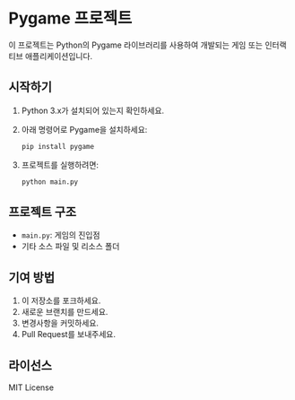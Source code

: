 # Pygame 프로젝트

이 프로젝트는 Python의 Pygame 라이브러리를 사용하여 개발되는 게임 또는 인터랙티브 애플리케이션입니다.

## 시작하기

1. Python 3.x가 설치되어 있는지 확인하세요.
2. 아래 명령어로 Pygame을 설치하세요:

   ```bash
   pip install pygame
   ```

3. 프로젝트를 실행하려면:

   ```bash
   python main.py
   ```

## 프로젝트 구조

- `main.py`: 게임의 진입점
- 기타 소스 파일 및 리소스 폴더

## 기여 방법

1. 이 저장소를 포크하세요.
2. 새로운 브랜치를 만드세요.
3. 변경사항을 커밋하세요.
4. Pull Request를 보내주세요.

## 라이선스

MIT License
